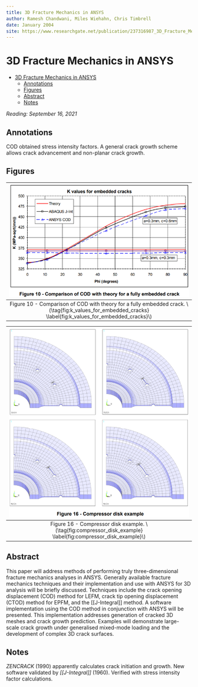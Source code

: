 ```yaml
---
title: 3D Fracture Mechanics in ANSYS
author: Ramesh Chandwani, Miles Wiehahn, Chris Timbrell
date: January 2004
site: https://www.researchgate.net/publication/237316987_3D_Fracture_Mechanics_In_ANSYS
---
```

<script type="text/javascript"
        src="https://cdnjs.cloudflare.com/ajax/libs/mathjax/2.7.0/MathJax.js?config=TeX-AMS_CHTML"></script>

<script type="text/x-mathjax-config">
MathJax.Hub.Config({
tex2jax: {
inlineMath: [['$','$'], ['\\(','\\)']],
displayMath: [['$$','$$'], ['\\[','\\]']],
processEscapes: true},
jax: ["input/TeX","input/MathML","input/AsciiMath","output/CommonHTML"],
extensions: ["tex2jax.js","mml2jax.js","asciimath2jax.js","MathMenu.js","MathZoom.js","AssistiveMML.js", "[Contrib]/a11y/accessibility-menu.js"],
TeX: {
extensions: ["AMSmath.js","AMSsymbols.js","noErrors.js","noUndefined.js"],
equationNumbers: {
autoNumber: "AMS"
}
}
});
</script>
<!-- %%%%%%%% Document Metadata %%%%%%%% -->
# 3D Fracture Mechanics in ANSYS

- [3D Fracture Mechanics in ANSYS](#3d-fracture-mechanics-in-ansys)
	- [Annotations](#annotations)
	- [Figures](#figures)
	- [Abstract](#abstract)
	- [Notes](#notes)
<!-- %%%%%%%%%%%%%%%%%%%%%%%%%%%%%% -->





<!-- START WRITING BELOW -->





<!-- %%%%%%%%%%%%%%%%%%%%%%%%%%%%%% -->
*Reading: September 16, 2021*
## Annotations
COD obtained stress intensity factors. A general crack growth scheme allows crack advancement and non-planar crack growth.

## Figures
| ![](../../../attachments/luse-grad-literature-review/k_values_for_embedded_cracks_210916_184623_EST.png) |
|:--:|
| Figure 10 - Comparison of COD with theory for a fully embedded crack. \\(\tag{fig:k_values_for_embedded_cracks} \label{fig:k_values_for_embedded_cracks}\\) |

| ![](../../../attachments/luse-grad-literature-review/compressor_disk_example_210916_184820_EST.png) |
|:--:|
| Figure 16 - Compressor disk example. \\(\tag{fig:compressor_disk_example} \label{fig:compressor_disk_example}\\) |

## Abstract
This paper will address methods of performing truly three-dimensional fracture mechanics analyses in ANSYS. Generally available fracture mechanics techniques and their implementation and use with ANSYS for 3D analysis will be briefly discussed. Techniques include the crack opening displacement (COD) method for LEFM, crack tip opening displacement (CTOD) method for EPFM, and the [[J-Integral]] method. A software implementation using the COD method in conjunction with ANSYS will be presented. This implementation addresses generation of cracked 3D meshes and crack growth prediction. Examples will demonstrate large-scale crack growth under generalised mixed-mode loading and the development of complex 3D crack surfaces.

## Notes
*ZENCRACK* (1990) apparently calculates crack initiation and growth. New software validated by *[[J-Integral]]* (1960). Verified with stress intensity factor calculations.
<!-- %%%%%%%%%%%%%%%%%%%%%%%%%%%%%% -->





<!-- %%%%%%%% End Document %%%%%%%% -->
